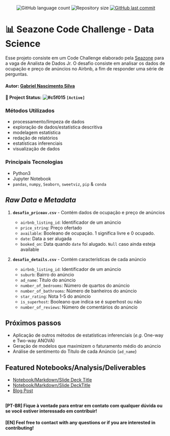 <p align="center">
  <img alt="GitHub language count" src="https://img.shields.io/github/languages/count/gabrielnsil/airbnb_case?color=green">
  <img alt="Repository size" src="https://img.shields.io/github/repo-size/gabrielnsil/airbnb_case">
  <a href="https://github.com/gabrielnsil/airbnb_case">
    <img alt="GitHub last commit" src="https://img.shields.io/github/last-commit/gabrielnsil/airbnb_case?color=yellow">
  </a>
</p>

# :bar_chart: Seazone Code Challenge - Data Science
Esse projeto consiste em um Code Challenge elaborado pela [Seazone](https://seazone.com.br) para a vaga de Analista de Dados Jr.
O desafio consiste em analisar os dados de ocupação e preço de anúncios no Airbnb, a fim de responder uma série de perguntas.

#### Autor: [Gabriel Nascimento Silva](https://www.linkedin.com/in/gabrielnsil/) 

#### :construction: Project Status: ![#c5f015](https://via.placeholder.com/15/c5f015/000000?text=+) `[Active]`

### Métodos Utilizados
- processamento/limpeza de dados
- exploração de dados/estatística descritiva
- modelagem estatística
- redação de relatórios
- estatísticas inferenciais
- visualização de dados

### Principais Tecnologias
* Python3
* Jupyter Notebook
* `pandas`, `numpy`, `Seaborn`, `sweetviz`, `pip` & `conda`

## *Raw Data* e *Metadata*

1. **`desafio_priceav.csv`** - Contém dados de ocupação e preço de anúncios
    - `airbnb_listing_id`: Identificador de um anúncio
    - `price_string`: Preço ofertado
    - `available`: Booleano de ocupação. 1 significa livre e 0 ocupado.
    - `date`: Data a ser alugada
    - `booked_on`: Data quando `date` foi alugado. `Null` caso ainda esteja available
 
2. **`desafio_details.csv`** - Contém características de cada anúncio
    - `airbnb_listing_id`: Identificador de um anúncio
    - `suburb`: Bairro do anúncio
    - `ad_name`: Título do anúncio
    - `number_of_bedrooms`: Número de quartos do anúncio
    - `number_of_bathrooms`: Número de banheiros do anúncio
    - `star_rating`: Nota 1-5 do anúncio
    - `is_superhost`: Booleano que indica se é superhost ou não
    - `number_of_reviews`: Número de comentários do anúncio
 

## Próximos passos

- Aplicação de outros métodos de estatísticas inferenciais (*e.g*. One-way e Two-way ANOVA)
- Geração de modelos que maximizem o faturamento médio do anúncio
- Análise de sentimento do Título de cada Anúncio (`ad_name`)

## Featured Notebooks/Analysis/Deliverables
* [Notebook/Markdown/Slide Deck Title](link)
* [Notebook/Markdown/Slide DeckTitle](link)
* [Blog Post](link)


##
#### [PT-BR] Fique à vontade para entrar em contato com qualquer dúvida ou se você estiver interessado em contribuir!
#### [EN] Feel free to contact with any questions or if you are interested in contributing!
